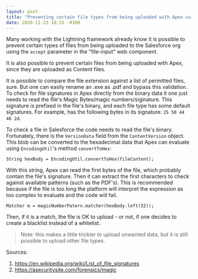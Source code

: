 ```yaml
---
layout: post
title: "Preventing certain file types from being uploaded with Apex using magic numbers"
date: 2020-11-23 18:15 -0300
---
```


Many working with the Lightning framework already know it is possible to prevent certain types of files from being uploaded to the Salesforce org using the `accept` parameter in the "file-input" web component.

It is also possible to prevent certain files from being uploaded with Apex, since they are uploaded as Content files.

It is possible to compare the file extension against a list of permitted files, sure. But one can easily rename an .exe as .pdf and bypass this validation. To check for file signatures in Apex directly from the binary data it one just needs to read the file's Magic Bytes/magic numbers/siginature. This signature is prefixed in the file's binary, and each file type has some default signatures. For example, has the following bytes in its signature: `25 50 44 46 2d`.

To check a file in Salesforce the code needs to read the file's binary. Fortunately, there is the `VersionData` field from the `ContentVersion` object. This blob can be converted to the hexadecimal data that Apex can evaluate using `EncodingUtil`'s method `convertToHex`:

```apex
String hexBody = EncodingUtil.convertToHex(fileContent);
```

With this string, Apex can read the first bytes of the file, which probably contain the file's signature. Then it can extract the first characters to check against available patterns (such as the PDF's). This is recommended because if the file is too long the platform will interpret the expression as too complex to evaluate and the code will fail.

```apex
Matcher m = magicNumberPatern.matcher(hexBody.left(32));
```

Then, if it is a match, the file is OK to upload - or not, if one decides to create a blacklist instead of a whitelist.

> Note: this makes a little trickier to upload unwanted data, but it is still possible to upload other file types.

Sources:

1. https://en.wikipedia.org/wiki/List_of_file_signatures
2. https://asecuritysite.com/forensics/magic
